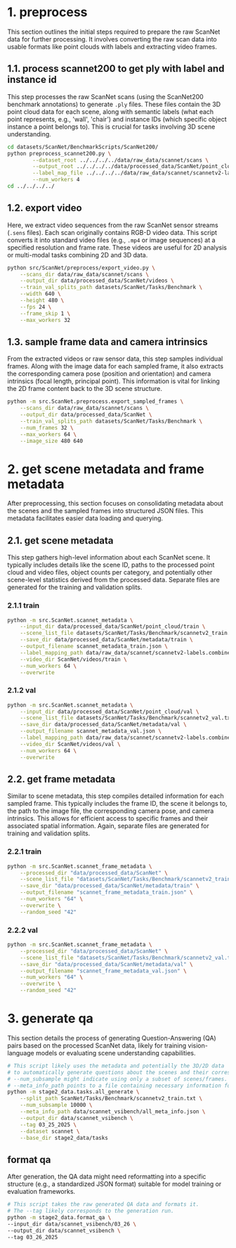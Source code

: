 # 1. preprocess

This section outlines the initial steps required to prepare the raw ScanNet data for further processing. It involves converting the raw scan data into usable formats like point clouds with labels and extracting video frames.

## 1.1. process scannet200 to get ply with label and instance id

This step processes the raw ScanNet scans (using the ScanNet200 benchmark annotations) to generate `.ply` files. These files contain the 3D point cloud data for each scene, along with semantic labels (what each point represents, e.g., 'wall', 'chair') and instance IDs (which specific object instance a point belongs to). This is crucial for tasks involving 3D scene understanding.

```bash
cd datasets/ScanNet/BenchmarkScripts/ScanNet200/
python preprocess_scannet200.py \
        --dataset_root ../../../../data/raw_data/scannet/scans \
        --output_root ../../../../data/processed_data/ScanNet/point_cloud \
        --label_map_file ../../../../data/raw_data/scannet/scannetv2-labels.combined.tsv \
        --num_workers 4
cd ../../../../
```

## 1.2. export video

Here, we extract video sequences from the raw ScanNet sensor streams (`.sens` files). Each scan originally contains RGB-D video data. This script converts it into standard video files (e.g., `.mp4` or image sequences) at a specified resolution and frame rate. These videos are useful for 2D analysis or multi-modal tasks combining 2D and 3D data.

```bash
python src/ScanNet/preprocess/export_video.py \
    --scans_dir data/raw_data/scannet/scans \
    --output_dir data/processed_data/ScanNet/videos \
    --train_val_splits_path datasets/ScanNet/Tasks/Benchmark \
    --width 640 \
    --height 480 \
    --fps 24 \
    --frame_skip 1 \
    --max_workers 32
```

## 1.3. sample frame data and camera intrinsics

From the extracted videos or raw sensor data, this step samples individual frames. Along with the image data for each sampled frame, it also extracts the corresponding camera pose (position and orientation) and camera intrinsics (focal length, principal point). This information is vital for linking the 2D frame content back to the 3D scene structure.

```bash
python -m src.ScanNet.preprocess.export_sampled_frames \
    --scans_dir data/raw_data/scannet/scans \
    --output_dir data/processed_data/ScanNet \
    --train_val_splits_path datasets/ScanNet/Tasks/Benchmark \
    --num_frames 32 \
    --max_workers 64 \
    --image_size 480 640
```

# 2. get scene metadata and frame metadata

After preprocessing, this section focuses on consolidating metadata about the scenes and the sampled frames into structured JSON files. This metadata facilitates easier data loading and querying.

## 2.1. get scene metadata

This step gathers high-level information about each ScanNet scene. It typically includes details like the scene ID, paths to the processed point cloud and video files, object counts per category, and potentially other scene-level statistics derived from the processed data. Separate files are generated for the training and validation splits.

### 2.1.1 train

```bash
python -m src.ScanNet.scannet_metadata \
    --input_dir data/processed_data/ScanNet/point_cloud/train \
    --scene_list_file datasets/ScanNet/Tasks/Benchmark/scannetv2_train.txt \
    --save_dir data/processed_data/ScanNet/metadata/train \
    --output_filename scannet_metadata_train.json \
    --label_mapping_path data/raw_data/scannet/scannetv2-labels.combined.tsv \
    --video_dir ScanNet/videos/train \
    --num_workers 64 \
    --overwrite
```

### 2.1.2 val

```bash
python -m src.ScanNet.scannet_metadata \
    --input_dir data/processed_data/ScanNet/point_cloud/val \
    --scene_list_file datasets/ScanNet/Tasks/Benchmark/scannetv2_val.txt \
    --save_dir data/processed_data/ScanNet/metadata/val \
    --output_filename scannet_metadata_val.json \
    --label_mapping_path data/raw_data/scannet/scannetv2-labels.combined.tsv \
    --video_dir ScanNet/videos/val \
    --num_workers 64 \
    --overwrite
```

## 2.2. get frame metadata

Similar to scene metadata, this step compiles detailed information for each sampled frame. This typically includes the frame ID, the scene it belongs to, the path to the image file, the corresponding camera pose, and camera intrinsics. This allows for efficient access to specific frames and their associated spatial information. Again, separate files are generated for training and validation splits.

### 2.2.1 train

```bash
python -m src.ScanNet.scannet_frame_metadata \
    --processed_dir "data/processed_data/ScanNet" \
    --scene_list_file "datasets/ScanNet/Tasks/Benchmark/scannetv2_train.txt" \
    --save_dir "data/processed_data/ScanNet/metadata/train" \
    --output_filename "scannet_frame_metadata_train.json" \
    --num_workers "64" \
    --overwrite \
    --random_seed "42"
```

### 2.2.2 val

```bash
python -m src.ScanNet.scannet_frame_metadata \
    --processed_dir "data/processed_data/ScanNet" \
    --scene_list_file "datasets/ScanNet/Tasks/Benchmark/scannetv2_val.txt" \
    --save_dir "data/processed_data/ScanNet/metadata/val" \
    --output_filename "scannet_frame_metadata_val.json" \
    --num_workers "64" \
    --overwrite \
    --random_seed "42"
```

# 3. generate qa

This section details the process of generating Question-Answering (QA) pairs based on the processed ScanNet data, likely for training vision-language models or evaluating scene understanding capabilities.

```bash
# This script likely uses the metadata and potentially the 3D/2D data
# to automatically generate questions about the scenes and their corresponding answers.
# --num_subsample might indicate using only a subset of scenes/frames.
# --meta_info_path points to a file containing necessary information for QA generation.
python -m stage2_data.tasks.all_generate \
    --split_path ScanNet/Tasks/Benchmark/scannetv2_train.txt \
    --num_subsample 10000 \
    --meta_info_path data/scannet_vsibench/all_meta_info.json \
    --output_dir data/scannet_vsibench \
    --tag 03_25_2025 \
    --dataset scannet \
    --base_dir stage2_data/tasks
```

## format qa

After generation, the QA data might need reformatting into a specific structure (e.g., a standardized JSON format) suitable for model training or evaluation frameworks.

```bash
# This script takes the raw generated QA data and formats it.
# The --tag likely corresponds to the generation run.
python -m stage2_data.format_qa \
--input_dir data/scannet_vsibench/03_26 \
--output_dir data/scannet_vsibench \
--tag 03_26_2025
```
